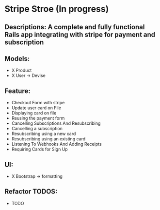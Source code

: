 # Stripe Stroe (In progress)

 ## Descriptions: A complete and fully functional Rails app integrating with stripe for payment and subscription 


## Models:
- X Product
- X User -> Devise

## Feature: 
- Checkout Form with stripe
- Update user card on File
 - Displaying card on file
 - Reusing the payment form
- Cancelling Subscriptions And Resubscribing
 - Cancelling a subscription
 - Resubscribing using a new card
 - Resubscribing using an existing card
- Listening To Webhooks And Adding Receipts
- Requiring Cards for Sign Up

## UI:
- X Bootstrap -> formatting


## Refactor TODOS:
- TODO